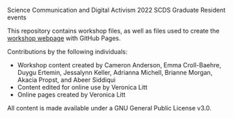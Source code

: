 Science Communication and Digital Activism
2022 SCDS Graduate Resident events

This repository contains workshop files, as well as files used to create the [workshop webpage](https://scds.githib.io/2022-grevents) with GitHub Pages. 


Contributions by the following individuals: 
- Workshop content created by Cameron Anderson, Emma Croll-Baehre, Duygu Ertemin, Jessalynn Keller, Adrianna Michell, Brianne Morgan, Akacia Propst, and Abeer Siddiqui
- Content edited for online use by Veronica Litt
- Online pages created by Veronica Litt


  
All content is made available under a GNU General Public License v3.0.
